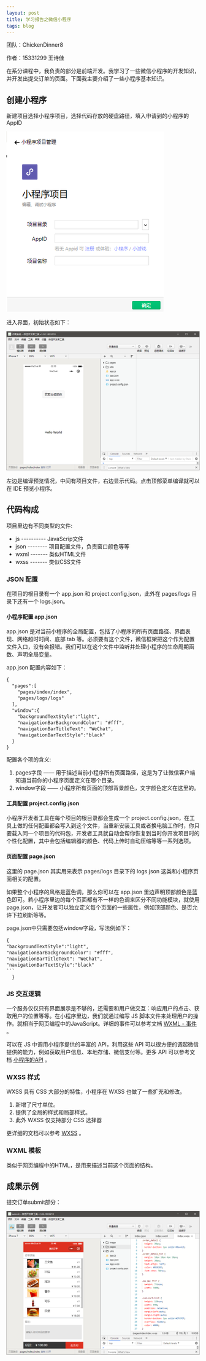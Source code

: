 ```yaml
---
layout: post
title: 学习报告之微信小程序
tags: blog
---
```


团队：ChickenDinner8

作者：15331299 王诗佳

在系分课程中，我负责的部分是前端开发。我学习了一些微信小程序的开发知识，并开发出提交订单的页面。下面我主要介绍了一些小程序基本知识。



## 创建小程序

新建项目选择小程序项目，选择代码存放的硬盘路径，填入申请到的小程序的 AppID

![start][1]

进入界面，初始状态如下：

![initial][2]

左边是编译预览情况，中间有项目文件，右边显示代码。点击顶部菜单编译就可以在 IDE 预览小程序。



## 代码构成

项目里边有不同类型的文件:

- js ---------- JavaScrip文件
- json -------- 项目配置文件，负责窗口颜色等等
- wxml ------- 类似HTML文件
- wxss ------- 类似CSS文件



### JSON 配置

在项目的根目录有一个 app.json 和 project.config.json，此外在 pages/logs 目录下还有一个 logs.json。

#### 小程序配置 app.json

app.json 是对当前小程序的全局配置，包括了小程序的所有页面路径、界面表现、网络超时时间、底部 tab 等。必须要有这个文件，微信框架把这个作为配置文件入口，没有会报错。我们可以在这个文件中监听并处理小程序的生命周期函数、声明全局变量。

app.json 配置内容如下：

```
{
  "pages":[
    "pages/index/index",
    "pages/logs/logs"
  ],
  "window":{
    "backgroundTextStyle":"light",
    "navigationBarBackgroundColor": "#fff",
    "navigationBarTitleText": "WeChat",
    "navigationBarTextStyle":"black"
  }
}
```

配置各个项的含义:

1. pages字段 —— 用于描述当前小程序所有页面路径，这是为了让微信客户端知道当前你的小程序页面定义在哪个目录。
2. window字段 —— 小程序所有页面的顶部背景颜色，文字颜色定义在这里的。

#### 工具配置 project.config.json

小程序开发者工具在每个项目的根目录都会生成一个 project.config.json，在工具上做的任何配置都会写入到这个文件，当重新安装工具或者换电脑工作时，你只要载入同一个项目的代码包，开发者工具就自动会帮你恢复到当时你开发项目时的个性化配置，其中会包括编辑器的颜色、代码上传时自动压缩等等一系列选项。

#### 页面配置 page.json

这里的 page.json 其实用来表示 pages/logs 目录下的 logs.json 这类和小程序页面相关的配置。

如果整个小程序的风格是蓝色调，那么你可以在 app.json 里边声明顶部颜色是蓝色即可。若小程序里边的每个页面都有不一样的色调来区分不同功能模块，就使用 page.json，让开发者可以独立定义每个页面的一些属性，例如顶部颜色、是否允许下拉刷新等等。

page.json中只需要包括window字段，写法例如下：

```
{
"backgroundTextStyle":"light",
"navigationBarBackgroundColor": "#fff",
"navigationBarTitleText": "WeChat",
"navigationBarTextStyle":"black"
​```
  }
```




### JS 交互逻辑

一个服务仅仅只有界面展示是不够的，还需要和用户做交互：响应用户的点击、获取用户的位置等等。在小程序里边，我们就通过编写 JS 脚本文件来处理用户的操作。就相当于网页编程中的JavaScript。详细的事件可以参考文档 [WXML - 事件](https://developers.weixin.qq.com/miniprogram/dev/framework/view/wxml/event.html) 。

可以在 JS 中调用小程序提供的丰富的 API，利用这些 API 可以很方便的调起微信提供的能力，例如获取用户信息、本地存储、微信支付等。更多 API 可以参考文档 [小程序的API](https://developers.weixin.qq.com/miniprogram/dev/api/) 。



### WXSS 样式

WXSS 具有 CSS 大部分的特性，小程序在 WXSS 也做了一些扩充和修改。

1. 新增了尺寸单位。
2. 提供了全局的样式和局部样式。
3. 此外 WXSS 仅支持部分 CSS 选择器

更详细的文档可以参考 [WXSS](https://developers.weixin.qq.com/miniprogram/dev/framework/view/wxss.html) 。



### WXML 模板

类似于网页编程中的HTML，是用来描述当前这个页面的结构。



## 成果示例

提交订单submit部分：

![submit][3]


  [1]: https://raw.githubusercontent.com/ChickenDinner8/ChickenDinner8.github.io/master/public/img/WE_J/start.PNG
  [2]: https://raw.githubusercontent.com/ChickenDinner8/ChickenDinner8.github.io/master/public/img/WE_J/initial.PNG
  [3]: https://raw.githubusercontent.com/ChickenDinner8/ChickenDinner8.github.io/master/public/img/WE_J/submit.PNG